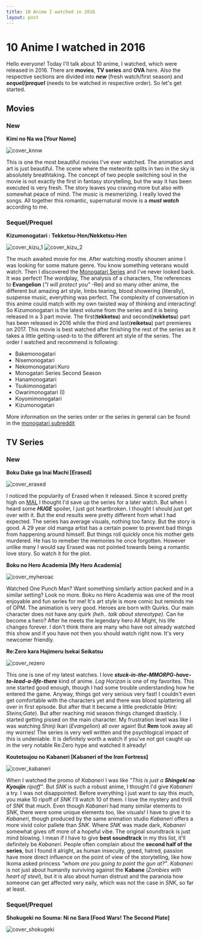 ```yaml
---
title: 10 Anime I watched in 2016
layout: post
---
```


# 10 Anime I watched in 2016

Hello everyone!
Today I'll talk about 10 anime, I watched, which were released in 2016. There are **movies**, **TV series** and **OVA** here. Also the respective sections are divided into ***new*** (fresh watch/first season) and ***sequel/prequel*** (needs to be watched in respective order). So let's get started.

## Movies

### New

**Kimi no Na wa [Your Name]**

![cover_knnw](https://myanimelist.cdn-dena.com/images/anime/7/79999.jpg)

This is one the most beautiful movies I've ever watched. The animation and art is just beautiful. The scene where the meteorite splits in two in the sky is absolutely breathtaking. The concept of two people switching soul in the movie is not exactly the first in fantasy storytelling, but the way it has been executed is very fresh. The story leaves you craving more but also with somewhat peace of mind. The music is mesmerizing. I really loved the songs. All together this romantic, supernatural movie is a ***must watch*** according to me.

### Sequel/Prequel

**Kizumonogatari : Tekketsu-Hen/Nekketsu-Hen**

![cover_kizu_1](https://myanimelist.cdn-dena.com/images/anime/11/80621.jpg) ![cover_kizu_2](https://myanimelist.cdn-dena.com/images/anime/8/80930.jpg)

The much awaited movie for me. After watching mostly shounen anime I was looking for some mature genre. You know something veterans would watch. Then I discovered the [Monogatari Series](https://en.wikipedia.org/wiki/Monogatari_(series)) and I've never looked back. It was perfect! The wordplay, The analysis of a characters, The references to **Evangelion** (*"I will protect you"* -Rei) and so many other anime, the different but amazing art style, limbs tearing, blood showering (literally), suspense music, everything was perfect. The complexity of conversation in this anime could match with my own twisted way of thinking and interacting! So Kizumonogatari is the latest volume from the series and it is being released in a 3 part movie. The first(**tekketsu**) and second(**nekketsu**) part has been released in 2016 while the third and last(**reiketsu**) part premieres on 2017. This movie is best watched after finishing the rest of the series as it takes a little getting-used-to to the different art style of the series. The order I watched and recommend is following:

+ Bakemonogatari
+ Nisemonogatari
+ Nekomonogatari:Kuro
+ Monogatari Series Second Season
+ Hanamonogatari
+ Tsukimonogatari
+ Owarimonogatari (I)
+ Koyomimonogatari
+ Kizumonogatari

More information on the series order or the series in general can be found in the [monogatari subreddit](https://www.reddit.com/r/araragi/comments/253p64/the_orders_to_monogatari_condensed_version)

## TV Series

### New

**Boku Dake ga Inai Machi [Erased]**

![cover_erased](https://myanimelist.cdn-dena.com/images/anime/11/76932.jpg)

I noticed the popularity of Erased when it released. Since it scored pretty high on [MAL](https://myanimelist.net/anime/31043/Boku_dake_ga_Inai_Machi) I thought I'd save up the series for a later watch. But when I heard some ***HUGE*** spoiler, I just got heartbroken. I thought I should just get over with it. But the end results were pretty different from what I had expected. The series has average visuals, nothing too fancy. But the story is good. A 29 year old manga artist has a certain power to prevent bad things from happening around himself. But things roll quickly once his mother gets murdered. He has to remeber the memories he once forgotten. However unlike many I would say Erased was not pointed towards being a romantic love story. So watch it for the plot.


**Boku no Hero Academia [My Hero Academia]**

![cover_myheroac](https://myanimelist.cdn-dena.com/images/anime/10/78745.jpg)

Watched One Punch Man? Want something similarly action packed and in a similar setting? Look no more. Boku no Hero Academia was one of the most enjoyable and fun series for me! It's art style is more comic but reminds me of OPM. The animation is very good. Heroes are born with Quirks. Our main character does not have any quirk *(heh.. talk about stereotype)*. Can he become a hero? After he meets the legendary hero All Might, his life changes forever. I don't think there are many who have not already watched this show and if you have not then you should watch right now. It's very newcomer friendly.


**Re:Zero kara Hajimeru Isekai Seikatsu**

![cover_rezero](https://myanimelist.cdn-dena.com/images/anime/11/79410.jpg)

This one is one of my latest watches. I love ***stuck-in-the-MMORPG-have-to-lead-a-life-there*** kind of anime. *Log Horizon* is one of my favorites. This one started good enough, though I had some trouble understanding how he entered the game. Anyway, things got very serious very fast! I couldn't even get comfortable with the characters yet and there was blood splattering all over in first episode. But after that it became a little predictable (Hint: *Steins;Gate*). But after reaching mid season things changed drasticly. I started getting pissed on the main character. My frustration level was like I was watching Shinji Ikari (*Evangelion*) all over again! But **Rem** took away all my worries! The series is very well written and the psychlogical impact of this is undeniable. It is definitely worth a watch if you've not got caught up in the very notable Re:Zero hype and watched it already!


**Koutetsujou no Kabaneri [Kabaneri of the Iron Fortress]**

![cover_kabaneri](https://myanimelist.cdn-dena.com/images/anime/12/79164.jpg)

When I watched the promo of *Kabaneri* I was like *"This is just a **Shingeki no Kyoujin** ripoff"*. But *SNK* is such a robust anime, I thought I'd give *Kabaneri* a try. I was not disappointed. Before everything I just want to say this much, you make 10 ripoff of *SNK* I'll watch 10 of them. I love the mystery and thrill of *SNK* that much. Even though *Kabaneri* had many similar elements to *SNK*, there were some unique elements too, like visuals! I have to give it to *Kabaneri*, though produced by the same animation studio *Kabaneri* offers a more vivid color pallete than *SNK*. Where *SNK* was made dark, *Kabaneri* somewhat gives off more of a hopeful vibe. The original soundtrack is just mind blowing. I mean if I have to give **best soundtrack** in my this list, it'll definitely be *Kabaneri*. People often complain about the **second half of the series**, but I found it alright, as human insecuity, greed, hatred, passion have more direct influence on the point of view of the storytelling, like how Ikoma asked princess *"whom are you going to point the gun at?"*. *Kabaneri* is not just about humanity surviving against the **Kabane** (*Zombies with heart of steel*), but it is also about human distrust and the paranoia how someone can get affected very eaily, which was not the case in *SNK*, so far at least.

### Sequel/Prequel

**Shokugeki no Souma: Ni no Sara [Food Wars! The Second Plate]**

![cover_shokugeki](https://myanimelist.cdn-dena.com/images/anime/8/79353.jpg)

